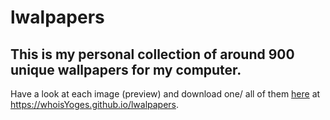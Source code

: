 # lwalpapers

## This is my personal collection of around 900 unique wallpapers for my computer.

Have a look at each image (preview) and download one/ all of them [here](https://whoisYoges.github.io/lwalpapers) at https://whoisYoges.github.io/lwalpapers.
